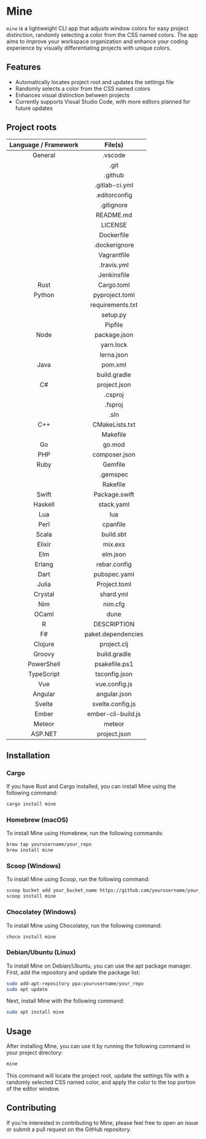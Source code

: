 # Mine

`mine` is a lightweight CLI app that adjusts window colors for easy project distinction, randomly selecting a color from the CSS named colors. The app aims to improve your workspace organization and enhance your coding experience by visually differentiating projects with unique colors.

## Features

- Automatically locates project root and updates the settings file
- Randomly selects a color from the CSS named colors
- Enhances visual distinction between projects
- Currently supports Visual Studio Code, with more editors planned for future updates

## Project roots

| Language / Framework |      File(s)       |
| :------------------: | :----------------: |
|       General        |      .vscode       |
|                      |        .git        |
|                      |      .github       |
|                      |   .gitlab-ci.yml   |
|                      |   .editorconfig    |
|                      |     .gitignore     |
|                      |     README.md      |
|                      |      LICENSE       |
|                      |     Dockerfile     |
|                      |   .dockerignore    |
|                      |    Vagrantfile     |
|                      |    .travis.yml     |
|                      |    Jenkinsfile     |
|         Rust         |     Cargo.toml     |
|        Python        |   pyproject.toml   |
|                      |  requirements.txt  |
|                      |      setup.py      |
|                      |      Pipfile       |
|         Node         |    package.json    |
|                      |     yarn.lock      |
|                      |     lerna.json     |
|         Java         |      pom.xml       |
|                      |    build.gradle    |
|          C#          |    project.json    |
|                      |      .csproj       |
|                      |      .fsproj       |
|                      |        .sln        |
|         C++          |   CMakeLists.txt   |
|                      |      Makefile      |
|          Go          |       go.mod       |
|         PHP          |   composer.json    |
|         Ruby         |      Gemfile       |
|                      |      .gemspec      |
|                      |      Rakefile      |
|        Swift         |   Package.swift    |
|       Haskell        |     stack.yaml     |
|         Lua          |        lua         |
|         Perl         |      cpanfile      |
|        Scala         |     build.sbt      |
|        Elixir        |      mix.exs       |
|         Elm          |      elm.json      |
|        Erlang        |    rebar.config    |
|         Dart         |    pubspec.yaml    |
|        Julia         |    Project.toml    |
|       Crystal        |     shard.yml      |
|         Nim          |      nim.cfg       |
|        OCaml         |        dune        |
|          R           |    DESCRIPTION     |
|          F#          | paket.dependencies |
|       Clojure        |    project.clj     |
|        Groovy        |    build.gradle    |
|      PowerShell      |   psakefile.ps1    |
|      TypeScript      |   tsconfig.json    |
|         Vue          |   vue.config.js    |
|       Angular        |    angular.json    |
|        Svelte        |  svelte.config.js  |
|        Ember         | ember-cli-build.js |
|        Meteor        |       meteor       |
|       ASP.NET        |    project.json    |

## Installation

### Cargo

If you have Rust and Cargo installed, you can install Mine using the following command:

```bash
cargo install mine
```

### Homebrew (macOS)

To install Mine using Homebrew, run the following commands:

```bash
brew tap yourusername/your_repo
brew install mine
```

### Scoop (Windows)

To install Mine using Scoop, run the following command:

```bash
scoop bucket add your_bucket_name https://github.com/yourusername/your_bucket_repo
scoop install mine
```

### Chocolatey (Windows)

To install Mine using Chocolatey, run the following command:

```bash
choco install mine
```

### Debian/Ubuntu (Linux)

To install Mine on Debian/Ubuntu, you can use the apt package manager. First, add the repository and update the package list:

```bash
sudo add-apt-repository ppa:yourusername/your_repo
sudo apt update
```

Next, install Mine with the following command:

```bash
sudo apt install mine
```

## Usage

After installing Mine, you can use it by running the following command in your project directory:

```bash
mine
```

This command will locate the project root, update the settings file with a randomly selected CSS named color, and apply the color to the top portion of the editor window.

## Contributing

If you're interested in contributing to Mine, please feel free to open an issue or submit a pull request on the GitHub repository.
